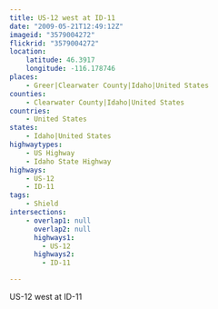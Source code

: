 ```yaml
---
title: US-12 west at ID-11
date: "2009-05-21T12:49:12Z"
imageid: "3579004272"
flickrid: "3579004272"
location:
    latitude: 46.3917
    longitude: -116.178746
places:
    - Greer|Clearwater County|Idaho|United States
counties:
    - Clearwater County|Idaho|United States
countries:
    - United States
states:
    - Idaho|United States
highwaytypes:
    - US Highway
    - Idaho State Highway
highways:
    - US-12
    - ID-11
tags:
    - Shield
intersections:
    - overlap1: null
      overlap2: null
      highways1:
        - US-12
      highways2:
        - ID-11

---
```

US-12 west at ID-11